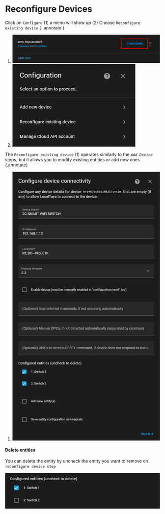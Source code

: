 # Reconfigure Devices
Click on `Configure` (1) a menu will show up (2) Choose `Reconfigure existing device`
{ .annotate }

1. ![](../images/configure.png)
2. ![](../images/options.png)


The `Reconfigure existing device` (1) operates similarly to the _`Add Device`_ steps, but it allows you to modify existing entities or add new ones
{.annotate}

1. ![](../images/opt_reconfigure_device.png)

#### Delete entities
You can delete the entity by uncheck the entity you want to remove on `reconfigure device step`

![](../images/opt_reconfigure_device_entity_check.png)